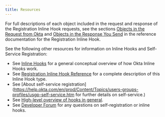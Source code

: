 ```yaml
---
title: Resources
---
```


For full descriptions of each object included in the request and response of the Registration Inline Hook requests, see the sections [Objects in the Request from Okta](/docs/reference/registration-hook/#objects-in-the-request-from-okta) and [Objects in the Response You Send](/docs/reference/registration-hook/#objects-in-response-you-send) in the reference documentation for the Registration Inline Hook.

See the following other resources for information on Inline Hooks and Self-Service Registration:

* See [Inline Hooks](/docs/concepts/inline-hooks/) for a general conceptual overview of how Okta Inline Hooks work.
* See [Registration Inline Hook Reference](/docs/reference/registration-hook/) for a complete description of this Inline Hook type.
* See [About self-service registration](https://help.okta.com/en/prod/Content/Topics/users-groups-profiles/usgp-self-service.htm for further details on self-service.)
* See [High-level overview of hooks in general](https://www.okta.com/hooks/).
* See [Developer Forum](https://devforum.okta.com/) for any questions on self-registration or inline hooks.


